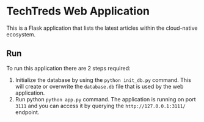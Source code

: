 # TechTreds Web Application

This is a Flask application that lists the latest articles within the cloud-native ecosystem.

## Run 

To run this application there are 2 steps required:

1. Initialize the database by using the `python init_db.py` command. This will create or overwrite the `database.db` file that is used by the web application.
2.  Run python `python app.py` command. The application is running on port `3111` and you can access it by querying the `http://127.0.0.1:3111/` endpoint.
